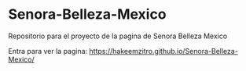 # Senora-Belleza-Mexico
Repositorio para el proyecto de la pagina de Senora Belleza Mexico

Entra para ver la pagina: https://hakeemzitro.github.io/Senora-Belleza-Mexico/
